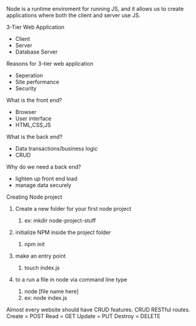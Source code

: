Node is a runtime enviroment for running JS, and it allows us to create applications where both the client and server use JS. 

3-Tier Web Application 
- Client
- Server
- Database Server

Reasons for 3-tier web application
- Seperation 
- Site performance
- Security

What is the front end?
- Browser
- User interface
- HTML,CSS,JS

What is the back end?
- Data transactions/business logic
- CRUD

Why do we need a back end?
- lighten up front end load
- manage data securely

Creating Node project
1. Create a new folder for your first node project
	1. ex: mkdir node-project-stuff
2. initialize NPM inside the project folder
	1. npm init

3. make an entry point
	1. touch index.js

4. to a run a file in node via command line type
	1. node [file name here] 
	2. ex: node index.js




Almost every website should have CRUD features.
CRUD RESTful routes.
Create = POST
Read = GET
Update = PUT 
Destroy = DELETE


